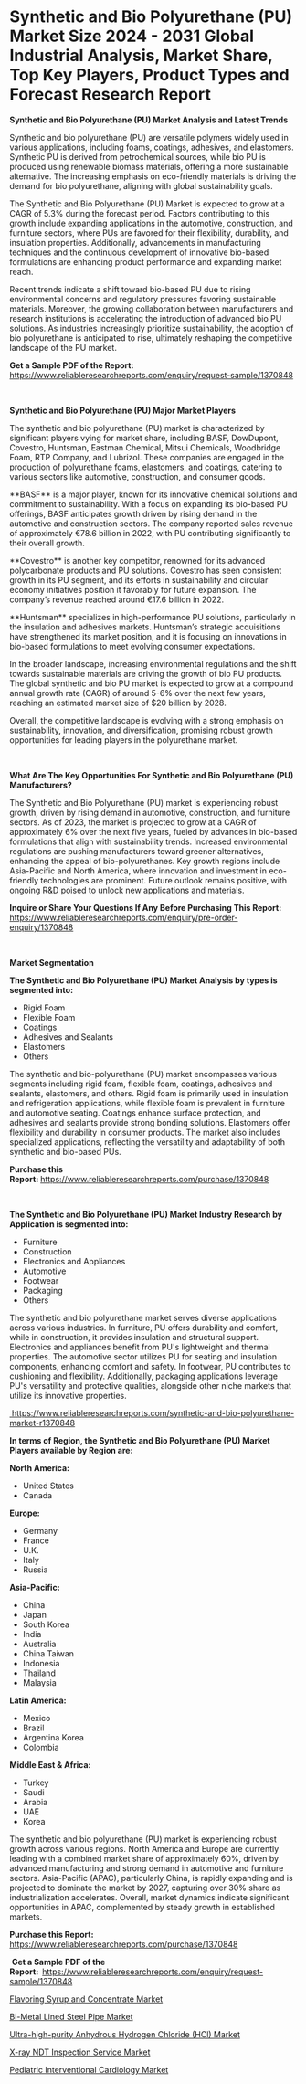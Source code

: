 <p><h1>Synthetic and Bio Polyurethane (PU) Market Size 2024 - 2031 Global Industrial Analysis, Market Share, Top Key Players, Product Types and Forecast Research Report</h1></p><p><strong>Synthetic and Bio Polyurethane (PU) Market Analysis and Latest Trends</strong></p>
<p><p>Synthetic and bio polyurethane (PU) are versatile polymers widely used in various applications, including foams, coatings, adhesives, and elastomers. Synthetic PU is derived from petrochemical sources, while bio PU is produced using renewable biomass materials, offering a more sustainable alternative. The increasing emphasis on eco-friendly materials is driving the demand for bio polyurethane, aligning with global sustainability goals.</p><p>The Synthetic and Bio Polyurethane (PU) Market is expected to grow at a CAGR of 5.3% during the forecast period. Factors contributing to this growth include expanding applications in the automotive, construction, and furniture sectors, where PUs are favored for their flexibility, durability, and insulation properties. Additionally, advancements in manufacturing techniques and the continuous development of innovative bio-based formulations are enhancing product performance and expanding market reach.</p><p>Recent trends indicate a shift toward bio-based PU due to rising environmental concerns and regulatory pressures favoring sustainable materials. Moreover, the growing collaboration between manufacturers and research institutions is accelerating the introduction of advanced bio PU solutions. As industries increasingly prioritize sustainability, the adoption of bio polyurethane is anticipated to rise, ultimately reshaping the competitive landscape of the PU market.</p></p>
<p><strong>Get a Sample PDF of the Report:&nbsp;</strong> <a href="https://www.reliableresearchreports.com/enquiry/request-sample/1370848?utm_campaign=13&utm_medium=2&utm_source=Github&utm_content=ia&utm_term=06122024&utm_id=synthetic-and-bio-polyurethane-pu">https://www.reliableresearchreports.com/enquiry/request-sample/1370848</a></p>
<p>&nbsp;</p>
<p><strong>Synthetic and Bio Polyurethane (PU) Major Market Players</strong></p>
<p><p>The synthetic and bio polyurethane (PU) market is characterized by significant players vying for market share, including BASF, DowDupont, Covestro, Huntsman, Eastman Chemical, Mitsui Chemicals, Woodbridge Foam, RTP Company, and Lubrizol. These companies are engaged in the production of polyurethane foams, elastomers, and coatings, catering to various sectors like automotive, construction, and consumer goods.</p><p>**BASF** is a major player, known for its innovative chemical solutions and commitment to sustainability. With a focus on expanding its bio-based PU offerings, BASF anticipates growth driven by rising demand in the automotive and construction sectors. The company reported sales revenue of approximately €78.6 billion in 2022, with PU contributing significantly to their overall growth.</p><p>**Covestro** is another key competitor, renowned for its advanced polycarbonate products and PU solutions. Covestro has seen consistent growth in its PU segment, and its efforts in sustainability and circular economy initiatives position it favorably for future expansion. The company’s revenue reached around €17.6 billion in 2022.</p><p>**Huntsman** specializes in high-performance PU solutions, particularly in the insulation and adhesives markets. Huntsman’s strategic acquisitions have strengthened its market position, and it is focusing on innovations in bio-based formulations to meet evolving consumer expectations.</p><p>In the broader landscape, increasing environmental regulations and the shift towards sustainable materials are driving the growth of bio PU products. The global synthetic and bio PU market is expected to grow at a compound annual growth rate (CAGR) of around 5-6% over the next few years, reaching an estimated market size of $20 billion by 2028. </p><p>Overall, the competitive landscape is evolving with a strong emphasis on sustainability, innovation, and diversification, promising robust growth opportunities for leading players in the polyurethane market.</p></p>
<p>&nbsp;</p>
<p><strong>What Are The Key Opportunities For Synthetic and Bio Polyurethane (PU) Manufacturers?</strong></p>
<p><p>The Synthetic and Bio Polyurethane (PU) market is experiencing robust growth, driven by rising demand in automotive, construction, and furniture sectors. As of 2023, the market is projected to grow at a CAGR of approximately 6% over the next five years, fueled by advances in bio-based formulations that align with sustainability trends. Increased environmental regulations are pushing manufacturers toward greener alternatives, enhancing the appeal of bio-polyurethanes. Key growth regions include Asia-Pacific and North America, where innovation and investment in eco-friendly technologies are prominent. Future outlook remains positive, with ongoing R&D poised to unlock new applications and materials.</p></p>
<p><strong>Inquire or Share Your Questions If Any Before Purchasing This Report:</strong> <a href="https://www.reliableresearchreports.com/enquiry/pre-order-enquiry/1370848?utm_campaign=13&utm_medium=2&utm_source=Github&utm_content=ia&utm_term=06122024&utm_id=synthetic-and-bio-polyurethane-pu">https://www.reliableresearchreports.com/enquiry/pre-order-enquiry/1370848</a></p>
<p>&nbsp;</p>
<p><strong>Market Segmentation</strong></p>
<p><strong>The Synthetic and Bio Polyurethane (PU) Market Analysis by types is segmented into:</strong></p>
<p><ul><li>Rigid Foam</li><li>Flexible Foam</li><li>Coatings</li><li>Adhesives and Sealants</li><li>Elastomers</li><li>Others</li></ul></p>
<p><p>The synthetic and bio-polyurethane (PU) market encompasses various segments including rigid foam, flexible foam, coatings, adhesives and sealants, elastomers, and others. Rigid foam is primarily used in insulation and refrigeration applications, while flexible foam is prevalent in furniture and automotive seating. Coatings enhance surface protection, and adhesives and sealants provide strong bonding solutions. Elastomers offer flexibility and durability in consumer products. The market also includes specialized applications, reflecting the versatility and adaptability of both synthetic and bio-based PUs.</p></p>
<p><strong>Purchase this Report:&nbsp;</strong><a href="https://www.reliableresearchreports.com/purchase/1370848?utm_campaign=13&utm_medium=2&utm_source=Github&utm_content=ia&utm_term=06122024&utm_id=synthetic-and-bio-polyurethane-pu">https://www.reliableresearchreports.com/purchase/1370848</a></p>
<p>&nbsp;</p>
<p><strong>The Synthetic and Bio Polyurethane (PU) Market Industry Research by Application is segmented into:</strong></p>
<p><ul><li>Furniture</li><li>Construction</li><li>Electronics and Appliances</li><li>Automotive</li><li>Footwear</li><li>Packaging</li><li>Others</li></ul></p>
<p><p>The synthetic and bio polyurethane market serves diverse applications across various industries. In furniture, PU offers durability and comfort, while in construction, it provides insulation and structural support. Electronics and appliances benefit from PU's lightweight and thermal properties. The automotive sector utilizes PU for seating and insulation components, enhancing comfort and safety. In footwear, PU contributes to cushioning and flexibility. Additionally, packaging applications leverage PU's versatility and protective qualities, alongside other niche markets that utilize its innovative properties.</p></p>
<p><a href="https://www.reliableresearchreports.com/synthetic-and-bio-polyurethane-market-r1370848?utm_campaign=13&utm_medium=2&utm_source=Github&utm_content=ia&utm_term=06122024&utm_id=synthetic-and-bio-polyurethane-pu">&nbsp;https://www.reliableresearchreports.com/synthetic-and-bio-polyurethane-market-r1370848</a></p>
<p><strong>In terms of Region, the Synthetic and Bio Polyurethane (PU) Market Players available by Region are:</strong></p>
<p>
    <p> <strong> North America: </strong>
        <ul>
            <li>United States</li>
            <li>Canada</li>
        </ul>
        </p> 
    <p> <strong> Europe: </strong>
        <ul>
            <li>Germany</li>
            <li>France</li>
            <li>U.K.</li>
            <li>Italy</li>
            <li>Russia</li>
        </ul>
        </p> 
    <p> <strong> Asia-Pacific: </strong>
        <ul>
            <li>China</li>
            <li>Japan</li>
            <li>South Korea</li>
            <li>India</li>
            <li>Australia</li>
            <li>China Taiwan</li>
            <li>Indonesia</li>
            <li>Thailand</li>
            <li>Malaysia</li>
        </ul>
        </p> 
    <p> <strong> Latin America: </strong>
        <ul>
            <li>Mexico</li>
            <li>Brazil</li>
            <li>Argentina Korea</li>
            <li>Colombia</li>
        </ul>
        </p> 
    <p> <strong> Middle East & Africa: </strong>
        <ul>
            <li>Turkey</li>
            <li>Saudi</li>
            <li>Arabia</li>
            <li>UAE</li>
            <li>Korea</li>
        </ul>
    </p>
    </p>
<p><p>The synthetic and bio polyurethane (PU) market is experiencing robust growth across various regions. North America and Europe are currently leading with a combined market share of approximately 60%, driven by advanced manufacturing and strong demand in automotive and furniture sectors. Asia-Pacific (APAC), particularly China, is rapidly expanding and is projected to dominate the market by 2027, capturing over 30% share as industrialization accelerates. Overall, market dynamics indicate significant opportunities in APAC, complemented by steady growth in established markets.</p></p>
<p><strong>Purchase this Report: </strong><a href="https://www.reliableresearchreports.com/purchase/1370848?utm_campaign=13&utm_medium=2&utm_source=Github&utm_content=ia&utm_term=06122024&utm_id=synthetic-and-bio-polyurethane-pu">https://www.reliableresearchreports.com/purchase/1370848</a></p>
<p>&nbsp;<strong>Get a Sample PDF of the Report:&nbsp;&nbsp;</strong><a href="https://www.reliableresearchreports.com/enquiry/request-sample/1370848?utm_campaign=13&utm_medium=2&utm_source=Github&utm_content=ia&utm_term=06122024&utm_id=synthetic-and-bio-polyurethane-pu">https://www.reliableresearchreports.com/enquiry/request-sample/1370848</a></p>
<p><strong></strong></p>
<p><p><a href="https://github.com/MariaWashington76/Market-Research-Report-List-1/blob/main/flavoring-syrup-and-concentrate-market.md?utm_campaign=13&utm_medium=2&utm_source=Github&utm_content=ia&utm_term=06122024&utm_id=synthetic-and-bio-polyurethane-pu">Flavoring Syrup and Concentrate Market</a></p><p><a href="https://issuu.com/reportprime-2/docs/bi-metal-lined-steel-pipe-market-size-2030.pptx?utm_campaign=13&utm_medium=2&utm_source=Github&utm_content=ia&utm_term=06122024&utm_id=synthetic-and-bio-polyurethane-pu">Bi-Metal Lined Steel Pipe Market</a></p><p><a href="https://github.com/MarciaRunte/Market-Research-Report-List-1/blob/main/ultra-high-purity-anhydrous-hydrogen-chloride-hcl-market.md?utm_campaign=13&utm_medium=2&utm_source=Github&utm_content=ia&utm_term=06122024&utm_id=synthetic-and-bio-polyurethane-pu">Ultra-high-purity Anhydrous Hydrogen Chloride (HCl) Market</a></p><p><a href="https://issuu.com/reportprime-2/docs/x-ray-ndt-inspection-service-market-size-2030.pptx?utm_campaign=13&utm_medium=2&utm_source=Github&utm_content=ia&utm_term=06122024&utm_id=synthetic-and-bio-polyurethane-pu">X-ray NDT Inspection Service Market</a></p><p><a href="https://www.linkedin.com/pulse/the-hashub-gdiff?utm_campaign=13&utm_medium=2&utm_source=Github&utm_content=ia&utm_term=06122024&utm_id=synthetic-and-bio-polyurethane-pu">Pediatric Interventional Cardiology Market</a></p></p>